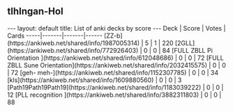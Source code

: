 <h2>tlhIngan-Hol</h2>
---
layout: default
title: List of anki decks by score
---
Deck | Score | Votes | Cards
-----|-------|-------|------
[ZZ-b](https://ankiweb.net/shared/info/1987005314) | 5 | 1 | 220
[2GLL](https://ankiweb.net/shared/info/772926403) | 0 | 0 | 84
[FULL ZBLL Pi Orientation ](https://ankiweb.net/shared/info/612048686) | 0 | 0 | 72
[FULL ZBLL Sune Orientation](https://ankiweb.net/shared/info/2032415575) | 0 | 0 | 72
[geh- meh-](https://ankiweb.net/shared/info/1152307785) | 0 | 0 | 34
[kls](https://ankiweb.net/shared/info/1609880560) | 0 | 0 | 3
[Path19Path19Path19](https://ankiweb.net/shared/info/1183039222) | 0 | 0 | 12
[PLL recognition ](https://ankiweb.net/shared/info/3882311803) | 0 | 0 | 88
